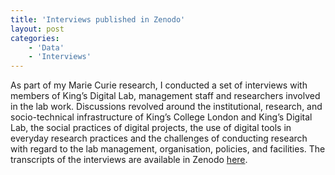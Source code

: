 ```yaml
---
title: 'Interviews published in Zenodo'
layout: post
categories:
    - 'Data'
    - 'Interviews'
---
```


As part of my Marie Curie research, I conducted a set of interviews with members of King’s Digital Lab, management staff and researchers involved in the lab work. Discussions revolved around the institutional, research, and socio-technical infrastructure of King’s College London and King’s Digital Lab, the social practices of digital projects, the use of digital tools in everyday research practices and the challenges of conducting research with regard to the lab management, organisation, policies, and facilities. The transcripts of the interviews are available in Zenodo [here](https://zenodo.org/record/7880810).
